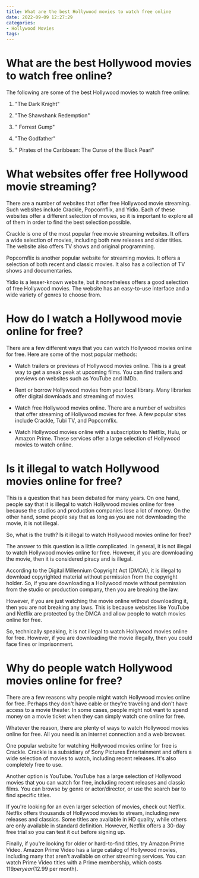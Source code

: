 ```yaml
---
title: What are the best Hollywood movies to watch free online
date: 2022-09-09 12:27:29
categories:
- Hollywood Movies
tags:
---
```



#  What are the best Hollywood movies to watch free online?

The following are some of the best Hollywood movies to watch free online:

1. "The Dark Knight"

2. "The Shawshank Redemption"

3. " Forrest Gump"

4. "The Godfather"

5. " Pirates of the Caribbean: The Curse of the Black Pearl"

#  What websites offer free Hollywood movie streaming?

There are a number of websites that offer free Hollywood movie streaming. Such websites include Crackle, Popcornflix, and Yidio. Each of these websites offer a different selection of movies, so it is important to explore all of them in order to find the best selection possible.

Crackle is one of the most popular free movie streaming websites. It offers a wide selection of movies, including both new releases and older titles. The website also offers TV shows and original programming.

Popcornflix is another popular website for streaming movies. It offers a selection of both recent and classic movies. It also has a collection of TV shows and documentaries.

Yidio is a lesser-known website, but it nonetheless offers a good selection of free Hollywood movies. The website has an easy-to-use interface and a wide variety of genres to choose from.

#  How do I watch a Hollywood movie online for free?

There are a few different ways that you can watch Hollywood movies online for free. Here are some of the most popular methods:

* Watch trailers or previews of Hollywood movies online. This is a great way to get a sneak peak at upcoming films. You can find trailers and previews on websites such as YouTube and IMDb.

* Rent or borrow Hollywood movies from your local library. Many libraries offer digital downloads and streaming of movies.

* Watch free Hollywood movies online. There are a number of websites that offer streaming of Hollywood movies for free. A few popular sites include Crackle, Tubi TV, and Popcornflix.

* Watch Hollywood movies online with a subscription to Netflix, Hulu, or Amazon Prime. These services offer a large selection of Hollywood movies to watch online.

#  Is it illegal to watch Hollywood movies online for free?


This is a question that has been debated for many years. On one hand, people say that it is illegal to watch Hollywood movies online for free because the studios and production companies lose a lot of money. On the other hand, some people say that as long as you are not downloading the movie, it is not illegal.

So, what is the truth? Is it illegal to watch Hollywood movies online for free?

The answer to this question is a little complicated. In general, it is not illegal to watch Hollywood movies online for free. However, if you are downloading the movie, then it is considered piracy and is illegal.

According to the Digital Millennium Copyright Act (DMCA), it is illegal to download copyrighted material without permission from the copyright holder. So, if you are downloading a Hollywood movie without permission from the studio or production company, then you are breaking the law.

However, if you are just watching the movie online without downloading it, then you are not breaking any laws. This is because websites like YouTube and Netflix are protected by the DMCA and allow people to watch movies online for free.

So, technically speaking, it is not illegal to watch Hollywood movies online for free. However, if you are downloading the movie illegally, then you could face fines or imprisonment.

#  Why do people watch Hollywood movies online for free?

There are a few reasons why people might watch Hollywood movies online for free. Perhaps they don't have cable or they're traveling and don't have access to a movie theater. In some cases, people might not want to spend money on a movie ticket when they can simply watch one online for free.

Whatever the reason, there are plenty of ways to watch Hollywood movies online for free. All you need is an internet connection and a web browser.

One popular website for watching Hollywood movies online for free is Crackle. Crackle is a subsidiary of Sony Pictures Entertainment and offers a wide selection of movies to watch, including recent releases. It's also completely free to use.

Another option is YouTube. YouTube has a large selection of Hollywood movies that you can watch for free, including recent releases and classic films. You can browse by genre or actor/director, or use the search bar to find specific titles.

If you're looking for an even larger selection of movies, check out Netflix. Netflix offers thousands of Hollywood movies to stream, including new releases and classics. Some titles are available in HD quality, while others are only available in standard definition. However, Netflix offers a 30-day free trial so you can test it out before signing up.

Finally, if you're looking for older or hard-to-find titles, try Amazon Prime Video. Amazon Prime Video has a large catalog of Hollywood movies, including many that aren't available on other streaming services. You can watch Prime Video titles with a Prime membership, which costs $119 per year ($12.99 per month).
